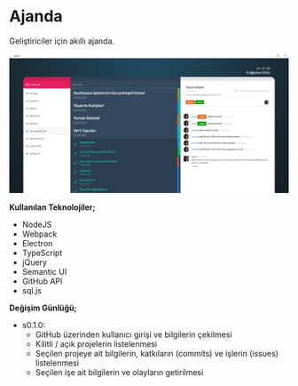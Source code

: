 # Ajanda

Geliştiriciler için akıllı ajanda.  

![Ajanda](resim/1.png)

**Kullanılan Teknolojiler;**

- NodeJS
- Webpack
- Electron
- TypeScript
- jQuery
- Semantic UI
- GitHub API
- sql.js

**Değişim Günlüğü;**

- s0.1.0:
    - GitHub üzerinden kullanıcı girişi ve bilgilerin çekilmesi
    - Kilitli / açık projelerin listelenmesi
    - Seçilen projeye ait bilgilerin, katkıların (commits) ve işlerin (issues) listelenmesi
    - Seçilen işe ait bilgilerin ve olayların getirilmesi
